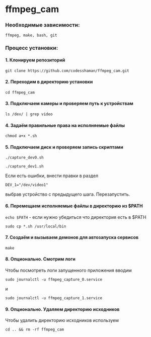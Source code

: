 # ffmpeg_cam

### Необходимые зависимости:

``ffmpeg, make, bash, git``

### Процесс установки:

#### 1. Клонируем репозиторий

```
git clone https://github.com/codesshaman/ffmpeg_cam.git
```

#### 2. Переходим в директорию установки

```
cd ffmpeg_cam
```

#### 3. Подключаем камеры и проверяем путь к устройствам

```
ls /dev/ | grep video
```

#### 4. Задаём правильные права на исполняемые файлы

```
chmod a+x *.sh
```

#### 5. Подключаем диск и проверяем запись скриптами

```
./capture_dev0.sh
```

```
./capture_dev1.sh
```

Если есть ошибки, внести правки в раздел

``DEV_1="/dev/video1"``

выбрав устройство с предыдущего шага. Перезапустить.

#### 6. Перемещаем исполняемые файлы в директорию из $PATH

``echo $PATH`` - если нужно убедиться что директория есть в $PATH

```
sudo cp *.sh /usr/local/bin
```

#### 7. Создаём и вызываем демонов для автозапуска сервисов

```
make
```

#### 8. Опционально. Смотрим логи

Чтобы посмотреть логи запущенного приложения вводим

```
sudo journalctl -u ffmpeg_capture_0.service
```

и

```
sudo journalctl -u ffmpeg_capture_1.service
```

#### 9. Опционально. Удаляем директорию исходников

Чтобы удалить директорию исходников используем

```
cd .. && rm -rf ffmpeg_cam
```
